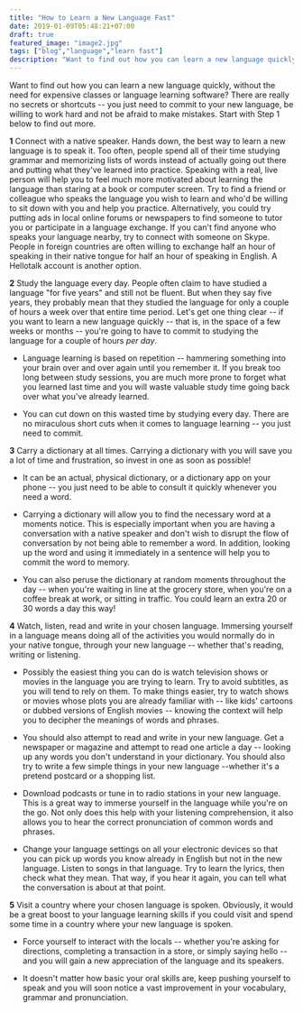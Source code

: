 ```yaml
---
title: "How to Learn a New Language Fast"
date: 2019-01-09T05:48:21+07:00
draft: true
featured_image: "image2.jpg"
tags: ["blog","language","learn fast"]
description: "Want to find out how you can learn a new language quickly, without the need for expensive classes or language learning software? There are really no secrets or shortcuts -- you just need to commit to your new language, be willing to work hard and not be afraid to make mistakes. Start with Step 1 below to find out more."
---
```


Want to find out how you can learn a new language quickly, without the need for expensive classes or language learning software? There are really no secrets or shortcuts -- you just need to commit to your new language, be willing to work hard and not be afraid to make mistakes. Start with Step 1 below to find out more.

**1**
Connect with a native speaker. Hands down, the best way to learn a new language is to speak it. Too often, people spend all of their time studying grammar and memorizing lists of words instead of actually going out there and putting what they've learned into practice. Speaking with a real, live person will help you to feel much more motivated about learning the language than staring at a book or computer screen.
Try to find a friend or colleague who speaks the language you wish to learn and who'd be willing to sit down with you and help you practice. Alternatively, you could try putting ads in local online forums or newspapers to find someone to tutor you or participate in a language exchange.
If you can't find anyone who speaks your language nearby, try to connect with someone on Skype. People in foreign countries are often willing to exchange half an hour of speaking in their native tongue for half an hour of speaking in English. A Hellotalk account is another option.

**2**
Study the language every day. People often claim to have studied a language "for five years" and still not be fluent. But when they say five years, they probably mean that they studied the language for only a couple of hours a week over that entire time period. Let's get one thing clear -- if you want to learn a new language quickly -- that is, in the space of a few weeks or months -- you're going to have to commit to studying the language for a couple of hours *per day*.

* Language learning is based on repetition -- hammering something into your brain over and over again until you remember it. If you break too long between study sessions, you are much more prone to forget what you learned last time and you will waste valuable study time going back over what you've already learned.

* You can cut down on this wasted time by studying every day. There are no miraculous short cuts when it comes to language learning -- you just need to commit.
  
**3**
Carry a dictionary at all times. Carrying a dictionary with you will save you a lot of time and frustration, so invest in one as soon as possible!

* It can be an actual, physical dictionary, or a dictionary app on your phone -- you just need to be able to consult it quickly whenever you need a word.

* Carrying a dictionary will allow you to find the necessary word at a moments notice. This is especially important when you are having a conversation with a native speaker and don't wish to disrupt the flow of conversation by not being able to remember a word. In addition, looking up the word and using it immediately in a sentence will help you to commit the word to memory.

* You can also peruse the dictionary at random moments throughout the day -- when you're waiting in line at the grocery store, when you're on a coffee break at work, or sitting in traffic. You could learn an extra 20 or 30 words a day this way!

**4**
Watch, listen, read and write in your chosen language. Immersing yourself in a language means doing all of the activities you would normally do in your native tongue, through your new language -- whether that's reading, writing or listening.

* Possibly the easiest thing you can do is watch television shows or movies in the language you are trying to learn. Try to avoid subtitles, as you will tend to rely on them. To make things easier, try to watch shows or movies whose plots you are already familiar with -- like kids' cartoons or dubbed versions of English movies -- knowing the context will help you to decipher the meanings of words and phrases.

* You should also attempt to read and write in your new language. Get a newspaper or magazine and attempt to read one article a day -- looking up any words you don't understand in your dictionary. You should also try to write a few simple things in your new language --whether it's a pretend postcard or a shopping list.

* Download podcasts or tune in to radio stations in your new language. This is a great way to immerse yourself in the language while you're on the go. Not only does this help with your listening comprehension, it also allows you to hear the correct pronunciation of common words and phrases.

* Change your language settings on all your electronic devices so that you can pick up words you know already in English but not in the new language.
Listen to songs in that language. Try to learn the lyrics, then check what they mean. That way, if you hear it again, you can tell what the conversation is about at that point.

**5**
Visit a country where your chosen language is spoken. Obviously, it would be a great boost to your language learning skills if you could visit and spend some time in a country where your new language is spoken.

* Force yourself to interact with the locals -- whether you're asking for directions, completing a transaction in a store, or simply saying hello -- and you will gain a new appreciation of the language and its speakers.

* It doesn't matter how basic your oral skills are, keep pushing yourself to speak and you will soon notice a vast improvement in your vocabulary, grammar and pronunciation.
